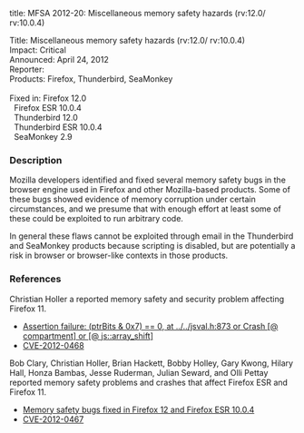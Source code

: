 title: MFSA 2012-20: Miscellaneous memory safety hazards (rv:12.0/ rv:10.0.4)

<p>
<span class="label">Title:</span>      Miscellaneous memory safety hazards
(rv:12.0/ rv:10.0.4)<br/>
<span class="label">Impact:</span>     Critical<br/>
<span class="label">Announced:</span>  April 24, 2012<br/>
<span class="label">Reporter:</span>   <br/>
<span class="label">Products:</span>   Firefox, Thunderbird, SeaMonkey<br/>
<br/>
<span class="label">Fixed in:</span>   Firefox 12.0<br/>
<span class="label">&#160;</span>      Firefox ESR 10.0.4<br/>
<span class="label">&#160;</span>      Thunderbird 12.0<br/>
<span class="label">&#160;</span>      Thunderbird ESR 10.0.4<br/>
<span class="label">&#160;</span>      SeaMonkey 2.9<br/>
</p>


<h3>Description</h3>

<p>Mozilla developers identified and fixed several memory safety bugs
in the browser engine used in Firefox and other Mozilla-based
products. Some of these bugs showed evidence of memory corruption
under certain circumstances, and we presume that with enough effort at
least some of these could be exploited to run arbitrary code.</p>

<p>In general these flaws cannot be exploited through email in the Thunderbird
and SeaMonkey products because scripting is disabled, but are potentially a risk
in browser or browser-like contexts in those products.</p>


<h3>References</h3>

<p>Christian Holler a reported memory safety and security problem affecting
Firefox 11.</p>
<ul>
  <li><a href="https://bugzilla.mozilla.org/show_bug.cgi?id=714616">
       Assertion failure: (ptrBits &amp; 0x7) == 0, at ../../jsval.h:873 or Crash [@
compartment] or [@ js::array_shift]</a></li>
  <li><a href="http://cve.mitre.org/cgi-bin/cvename.cgi?name=CVE-2012-0468" class="ex-ref">CVE-2012-0468</a></li>
</ul>

<p>Bob Clary, Christian Holler, Brian Hackett, Bobby Holley, Gary Kwong, Hilary
Hall, Honza Bambas, Jesse Ruderman, Julian Seward, and Olli Pettay reported
memory safety problems and crashes that affect Firefox ESR and
Firefox 11.</p>
<ul>
  <li><a href="https://bugzilla.mozilla.org/buglist.cgi?bug_id=706381,733282,737129,&#10;737875,714614,732941,732951,733979,737384,737875,680456,735073,736609,740595,&#10;737182,716556,708825,720305,735943,736589,723453,726332,726502">
          Memory safety bugs fixed in Firefox 12 and Firefox ESR 10.0.4</a></li>
  <li><a href="http://cve.mitre.org/cgi-bin/cvename.cgi?name=CVE-2012-0467" class="ex-ref">CVE-2012-0467</a></li>
</ul>



